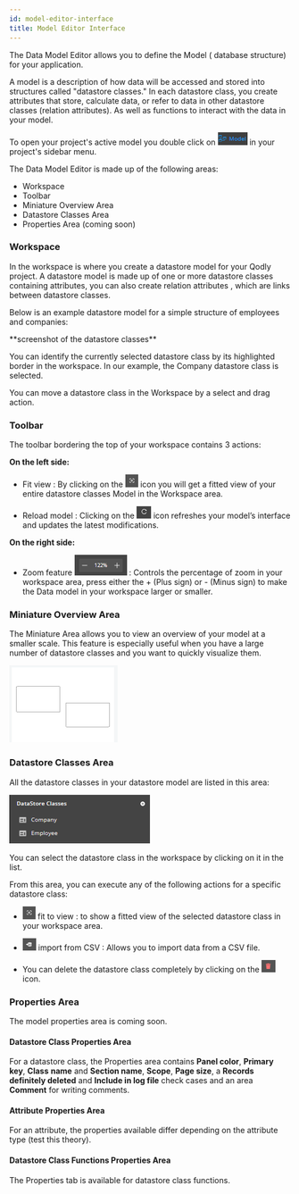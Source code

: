 ```yaml
---
id: model-editor-interface
title: Model Editor Interface
---
```

The Data Model Editor allows you to define the Model
( database structure) for your application.

A model is a description of how data will be accessed and stored into
structures called "datastore classes." In each datastore class, you
create attributes that store, calculate data, or refer to data in other
datastore classes (relation attributes). As well as functions to
interact with the data in your model.

To open your project\'s active model you double click on  ![alt-text](img/model-icon.png) in your project's sidebar menu.

The Data Model Editor is made up of the following areas:

-   Workspace
-   Toolbar
-   Miniature Overview Area
-   Datastore Classes Area
-   Properties Area (coming soon)

### Workspace

In the workspace is where you create a datastore model for your Qodly
project. A datastore model is made up of one or more datastore classes
containing attributes, you can also create relation attributes , which
are links between datastore classes.

Below is an example datastore model for a simple structure of employees
and companies:

\*\*screenshot of the datastore classes\*\*

You can identify the currently selected datastore class by its
highlighted border in the workspace. In our example, the Company
datastore class is selected.

You can move a datastore class in the Workspace by a select and drag
action.

### Toolbar

The toolbar bordering the top of your workspace contains 3 actions:

**On the left side:**

-   Fit view : By clicking on the ![alt-text](img/fitview-icon.png) icon you will get a fitted view of your entire datastore classes Model in the Workspace area.

-   Reload model : Clicking on the ![alt-text](img/reloadmodel-icon.png) icon refreshes your model’s interface and updates the latest modifications.

**On the right side:**

-   Zoom feature ![alt-text](img/zoom-feature.png) : Controls the percentage of zoom in your workspace area, press either the + (Plus sign) or - (Minus sign) to make the Data model in your workspace larger or smaller.

### Miniature Overview Area 

The Miniature Area allows you to view an overview of your model at a
smaller scale. This feature is especially useful when you have a large
number of datastore classes and you want to quickly visualize them.

![alt-text](img/miniature-overview-area.png)

### 

### Datastore Classes Area

All the datastore classes in your datastore model are listed in this
area:

![alt-text](img/datastore-classes-area.png)

You can select the datastore class in the workspace by clicking on it in
the list.

From this area, you can execute any of the following actions for a
specific datastore class:

-   ![alt-text](img/fitview-icon.png) fit to view : to show a fitted view of the selected datastore class in your workspace area.

-   ![alt-text](img/importfromcvs-icon.png) import from CSV : Allows you to import data from a CSV file.

-   You can delete the datastore class completely by clicking on the ![alt-text](img/deletedatastoreclass-icon.png) icon.

### Properties Area

The model properties area is coming soon.

#### Datastore Class Properties Area 

For a datastore class, the Properties area contains **Panel color**,
**Primary key**, **Class** **name** and **Section name**, **Scope**,
**Page size**, a **Records definitely deleted** and **Include in log
file** check cases and an area **Comment** for writing comments.

#### Attribute Properties Area 

For an attribute, the properties available differ depending on the
attribute type (test this theory).

#### Datastore Class Functions Properties Area 

The Properties tab is available for datastore class functions.
